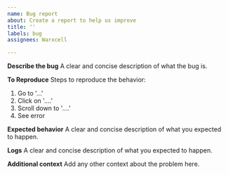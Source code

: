 ```yaml
---
name: Bug report
about: Create a report to help us improve
title: ''
labels: bug
assignees: Warxcell

---
```


**Describe the bug**
A clear and concise description of what the bug is.

**To Reproduce**
Steps to reproduce the behavior:
1. Go to '...'
2. Click on '....'
3. Scroll down to '....'
4. See error

**Expected behavior**
A clear and concise description of what you expected to happen.

**Logs**
A clear and concise description of what you expected to happen.

**Additional context**
Add any other context about the problem here.
